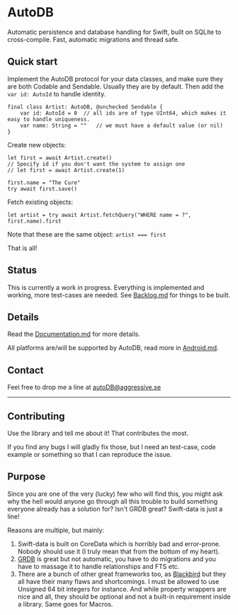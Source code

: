 # AutoDB

Automatic persistence and database handling for Swift, built on SQLite to cross-compile. Fast, automatic migrations and thread safe.

## Quick start

Implement the AutoDB protocol for your data classes, and make sure they are both Codable and Sendable. Usually they are by default. Then add the `var id: AutoId` to handle identity.

```
final class Artist: AutoDB, @unchecked Sendable {
	var id: AutoId = 0	// all ids are of type UInt64, which makes it easy to handle uniqueness.
	var name: String = ""	// we must have a default value (or nil)
}
```

Create new objects:
``` 
let first = await Artist.create()
// Specify id if you don't want the system to assign one 
// let first = await Artist.create(1)

first.name = "The Cure"
try await first.save()
```

Fetch existing objects:
```
let artist = try await Artist.fetchQuery("WHERE name = ?", first.name).first
```
Note that these are the same object: `artist === first`

That is all!

## Status

This is currently a work in progress. Everything is implemented and working, more test-cases are needed. See [Backlog.md](Documentation/Backlog.md) for things to be built.

## Details

Read the [Documentation.md](Documentation/Documentation.md) for more details.

All platforms are/will be supported by AutoDB, read more in [Android.md](Documentation/Android.md).

## Contact

Feel free to drop me a line at [autoDB@aggressive.se](mailto:autoDB@aggressive.se)

---

## Contributing

Use the library and tell me about it! That contributes the most.

If you find any bugs I will gladly fix those, but I need an test-case, code example or something so that I can reproduce the issue.

## Purpose

Since you are one of the very (lucky) few who will find this, you might ask why the hell would anyone go through all this trouble to build something everyone already has a solution for? Isn't GRDB great? Swift-data is just a line!

Reasons are multiple, but mainly:

1. Swift-data is built on CoreData which is horribly bad and error-prone. Nobody should use it (I truly mean that from the bottom of my heart).
2. [GRDB](https://github.com/groue/GRDB.swift) is great but not automatic, you have to do migrations and you have to massage it to handle relationships and FTS etc.
3. There are a bunch of other great frameworks too, as [Blackbird](https://github.com/marcoarment/Blackbird) but they all have their many flaws and shortcomings. I must be allowed to use Unsigned 64 bit integers for instance. And while property wrappers are nice and all, they should be optional and not a built-in requirement inside a library. Same goes for Macros.

